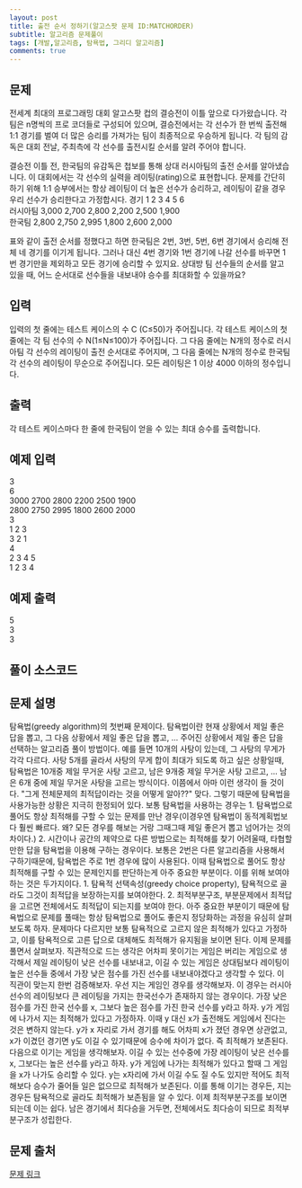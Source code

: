 ```yaml
---
layout: post
title: 출전 순서 정하기(알고스팟 문제 ID:MATCHORDER)
subtitle: 알고리즘 문제풀이
tags: [개발,알고리즘, 탐욕법, 그리디 알고리즘]
comments: true
---    
```


## 문제
전세계 최대의 프로그래밍 대회 알고스팟 컵의 결승전이 이틀 앞으로 다가왔습니다. 각 팀은 n명씩의 프로 코더들로 구성되어 있으며, 결승전에서는 각 선수가 한 번씩 출전해 1:1 경기를 벌여 더 많은 승리를 가져가는 팀이 최종적으로 우승하게 됩니다. 각 팀의 감독은 대회 전날, 주최측에 각 선수를 출전시킬 순서를 알려 주어야 합니다.

결승전 이틀 전, 한국팀의 유감독은 첩보를 통해 상대 러시아팀의 출전 순서를 알아냈습니다. 이 대회에서는 각 선수의 실력을 레이팅(rating)으로 표현합니다. 문제를 간단히 하기 위해 1:1 승부에서는 항상 레이팅이 더 높은 선수가 승리하고, 레이팅이 같을 경우 우리 선수가 승리한다고 가정합시다.
경기 	1 	2 	3 	4 	5 	6  
러시아팀 	3,000 	2,700 	2,800 	2,200 	2,500 	1,900  
한국팀 	2,800 	2,750 	2,995 	1,800 	2,600 	2,000  

표와 같이 출전 순서를 정했다고 하면 한국팀은 2번, 3번, 5번, 6번 경기에서 승리해 전체 네 경기를 이기게 됩니다. 그러나 대신 4번 경기와 1번 경기에 나갈 선수를 바꾸면 1번 경기만을 제외하고 모든 경기에 승리할 수 있지요. 상대방 팀 선수들의 순서를 알고 있을 때, 어느 순서대로 선수들을 내보내야 승수를 최대화할 수 있을까요?
## 입력
입력의 첫 줄에는 테스트 케이스의 수 C (C≤50)가 주어집니다. 각 테스트 케이스의 첫 줄에는 각 팀 선수의 수 N(1≤N≤100)가 주어집니다. 그 다음 줄에는 N개의 정수로 러시아팀 각 선수의 레이팅이 출전 순서대로 주어지며, 그 다음 줄에는 N개의 정수로 한국팀 각 선수의 레이팅이 무순으로 주어집니다. 모든 레이팅은 1 이상 4000 이하의 정수입니다.
## 출력
각 테스트 케이스마다 한 줄에 한국팀이 얻을 수 있는 최대 승수를 출력합니다.
## 예제 입력
3  
6  
3000 2700 2800 2200 2500 1900  
2800 2750 2995 1800 2600 2000  
3  
1 2 3  
3 2 1  
4  
2 3 4 5  
1 2 3 4  

## 예제 출력
5  
3  
3  
## 풀이 소스코드  
<script src="https://gist.github.com/overflow218/6f62f14429a6144398df13a0ced02aa3.js"></script>

## 문제 설명
탐욕법(greedy algorithm)의 첫번째 문제이다. 탐욕법이란 현재 상황에서 제일 좋은 답을 뽑고, 그 다음 상황에서 제일 좋은 답을 뽑고, ... 주어진 상황에서 제일 좋은 답을 선택하는 알고리즘 풀이 방법이다. 예를 들면 10개의 사탕이 있는데, 그 사탕의 무게가 각각 다르다. 사탕 5개를 골라서 사탕의 무게 합이 최대가 되도록 하고 싶은 상황일때, 탐욕법은 10개중 제일 무거운 사탕 고르고, 남은 9개중 제일 무거운 사탕 고르고, ... 남은 6개 중에 제일 무거운 사탕을 고르는 방식이다. 이쯤에서 아마 이런 생각이 들 것이다. "그게 전체문제의 최적답이라는 것을 어떻게 알아??" 맞다. 그렇기 때문에 탐욕법을 사용가능한 상황은 지극히 한정되어 있다. 보통 탐욕법을 사용하는 경우는 1. 탐욕법으로 풀어도 항상 최적해를 구할 수 있는 문제를 만난 경우(이경우엔 탐욕법이 동적계획법보다 훨씬 빠르다. 왜? 모든 경우를 해보는 거랑 그때그때 제일 좋은거 뽑고 넘어가는 것의 차이다.) 2. 시간이나 공간의 제약으로 다른 방법으로는 최적해를 찾기 어려울때, 타협할만한 답을 탐욕법을 이용해 구하는 경우이다. 보통은 2번은 다른 알고리즘을 사용해서 구하기때문에, 탐욕법은 주로 1번 경우에 많이 사용된다. 이때 탐욕법으로 풀어도 항상 최적해를 구할 수 있는 문제인지를 판단하는게 아주 중요한 부분이다. 이를 위해 보여야 하는 것은 두가지이다. 1. 탐욕적 선택속성(greedy choice property), 탐욕적으로 골라도 그것이 최적답을 보장하는지를 보여야한다. 2. 최적부분구조, 부분문제에서 최적답을 고르면 전체에서도 최적답이 되는지를 보여야 한다. 아주 중요한 부분이기 때문에 탐욕법으로 문제를 풀때는 항상 탐욕법으로 풀어도 좋은지 정당화하는 과정을 유심히 살펴보도록 하자. 문제마다 다르지만 보통 탐욕적으로 고르지 않은 최적해가 있다고 가정하고, 이를 탐욕적으로 고른 답으로 대체해도 최적해가 유지됨을 보이면 된다. 이제 문제를 풀면서 살펴보자. 직관적으로 드는 생각은 어차피 못이기는 게임은 버리는 게임으로 생각해서 제일 레이팅이 낮은 선수를 내보내고, 이길 수 있는 게임은 상대팀보다 레이팅이 높은 선수들 중에서 가장 낮은 점수를 가진 선수를 내보내야겠다고 생각할 수 있다. 이 직관이 맞는지 한번 검증해보자. 우선 지는 게임인 경우를 생각해보자. 이 경우는 러시아 선수의 레이팅보다 큰 레이팅을 가지는 한국선수가 존재하지 않는 경우이다. 가장 낮은 점수를 가진 한국 선수를 x, 그보다 높은 점수를 가진 한국 선수를 y라고 하자. y가 게임에 나가서 지는 최적해가 있다고 가정하자. 이때 y 대신 x가 출전해도 게임에서 진다는 것은 변하지 않는다. y가 x 자리로 가서 경기를 해도 어차피 x가 졌던 경우면 상관없고, x가 이겼던 경기면 y도 이길 수 있기때문에 승수에 차이가 없다. 즉 최적해가 보존된다. 
다음으로 이기는 게임을 생각해보자. 이길 수 있는 선수중에 가장 레이팅이 낮은 선수를 x, 그보다는 높은 선수를 y라고 하자. y가 게임에 나가는 최적해가 있다고 할때 그 게임을 x가 나가도 승리할 수 있다. y는 x자리에 가서 이길 수도 질 수도 있지만 적어도 최적해보다 승수가 줄어들 일은 없으므로 최적해가 보존된다. 이를 통해 이기는 경우든, 지는 경우든 탐욕적으로 골라도 최적해가 보존됨을 알 수 있다. 이제 최적부분구조를 보이면 되는데 이는 쉽다. 남은 경기에서 최다승을 거두면, 전체에서도 최다승이 되므로 최적부분구조가 성립한다.
## 문제 출처  
<a href="https://www.algospot.com/judge/problem/read/MATCHORDER"> 문제 링크 </a>
